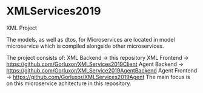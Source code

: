# XMLServices2019

XML Project

The models, as well as dtos, for Microservices are located in model microservice which is compiled alongside other microservices. 


The project consists of:
  XML Backend -> this repository
  XML Frontend -> https://github.com/Gorluxor/XMLServices2019Client
  Agent Backend -> https://github.com/Gorluxor/XMLService2019AgentBackend
  Agent Frontend -> https://github.com/Gorluxor/XMLServices2019Agent
The main focus is on this microservice achitecture in this repository.
